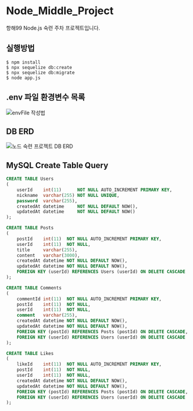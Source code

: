 # Node_Middle_Project
항해99 Node.js 숙련 주차 프로젝트입니다.

## 실행방법
``` shell
$ npm install
$ npx sequelize db:create
$ npx sequelize db:migrate
$ node app.js
```

## .env 파일 환경변수 목록
![envFile 작성법](https://user-images.githubusercontent.com/49636918/136246255-30d194a8-8265-41a2-b917-af5eeac2c9f8.png)  



## DB ERD
![노드 숙련 프로젝트 DB ERD](https://user-images.githubusercontent.com/49636918/180710072-d6ca53ac-617a-4e4d-a171-636824c4bf07.png)


## MySQL Create Table Query
``` sql
CREATE TABLE Users
(
    userId    int(11)      NOT NULL AUTO_INCREMENT PRIMARY KEY,
    nickname  varchar(255) NOT NULL UNIQUE,
    password  varchar(255),
    createdAt datetime     NOT NULL DEFAULT NOW(),
    updatedAt datetime     NOT NULL DEFAULT NOW()
);

CREATE TABLE Posts
(
    postId    int(11)  NOT NULL AUTO_INCREMENT PRIMARY KEY,
    userId    int(11)  NOT NULL,
    title     varchar(255),
    content   varchar(3000),
    createdAt datetime NOT NULL DEFAULT NOW(),
    updatedAt datetime NOT NULL DEFAULT NOW(),
    FOREIGN KEY (userId) REFERENCES Users (userId) ON DELETE CASCADE
);

CREATE TABLE Comments
(
    commentId int(11)  NOT NULL AUTO_INCREMENT PRIMARY KEY,
    postId    int(11)  NOT NULL,
    userId    int(11)  NOT NULL,
    comment   varchar(255),
    createdAt datetime NOT NULL DEFAULT NOW(),
    updatedAt datetime NOT NULL DEFAULT NOW(),
    FOREIGN KEY (postId) REFERENCES Posts (postId) ON DELETE CASCADE,
    FOREIGN KEY (userId) REFERENCES Users (userId) ON DELETE CASCADE
);

CREATE TABLE Likes
(
    likeId    int(11)  NOT NULL AUTO_INCREMENT PRIMARY KEY,
    postId    int(11)  NOT NULL,
    userId    int(11)  NOT NULL,
    createdAt datetime NOT NULL DEFAULT NOW(),
    updatedAt datetime NOT NULL DEFAULT NOW(),
    FOREIGN KEY (postId) REFERENCES Posts (postId) ON DELETE CASCADE,
    FOREIGN KEY (userId) REFERENCES Users (userId) ON DELETE CASCADE
);
```
